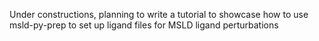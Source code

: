 Under constructions, planning to write a tutorial to showcase how to use msld-py-prep to set up ligand files for MSLD ligand perturbations
